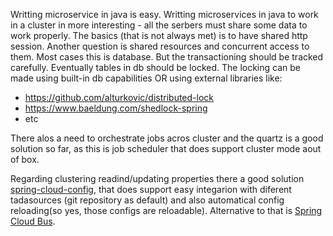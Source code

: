 Writting microservice in java is easy.
Writting microservices in java to work in a cluster in more interesting - all the serbers must share some data to work properly. The basics (that is not always met) is to have shared http session. 
Another question is shared resources and concurrent access to them. Most cases this is database. But the transactioning should be tracked carefully. Eventually tables in db should be locked. The locking can be made using built-in db capabilities OR using external libraries like:
- https://github.com/alturkovic/distributed-lock
- https://www.baeldung.com/shedlock-spring
- etc

There alos a need to orchestrate jobs acros cluster and the quartz is a good solution so far, as this is job scheduler that does support cluster mode aout of box.

Regarding clustering readind/updating properties there a good solution [spring-cloud-config](https://docs.spring.io/spring-cloud-config/docs/current/reference/html/), that does support easy integarion with diferent tadasources (git repository as default) and also automatical config reloading(so yes, those configs are reloadable).
Alternative to that is [Spring Cloud Bus](https://cloud.spring.io/spring-cloud-bus/reference/html/).
